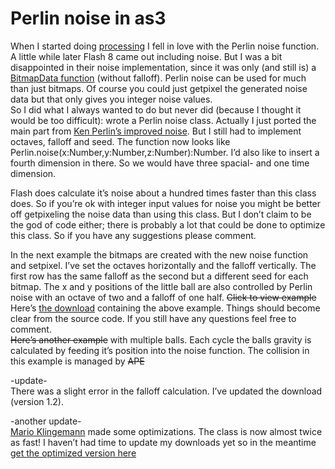 <!--
  id: 305
  date: 2007-10-04
  modified: 2020-06-01
  slug: perlin-noise-in-as3
  type: post
  excerpt: <p>When I started doing processing I fell in love with the Perlin noise function. A little while later Flash 8 came out including noise. But I was a bit disappointed in their noise implementation, since it was only (and still is) a BitmapData function (without falloff). Perlin noise can be used for much than just [&hellip;]</p>
  categories: Flash, ActionScript
  tags: APE, Mario Klingemann
  metaKeyword: perlin noise
  metaTitle: Perlin noise in as3
  inCv: 
  inPortfolio: 
  dateFrom: 
  dateTo: 
-->

# Perlin noise in as3

When I started doing [processing](http://processing.org/) I fell in love with the Perlin noise function. A little while later Flash 8 came out including noise. But I was a bit disappointed in their noise implementation, since it was only (and still is) a [BitmapData function](http://livedocs.adobe.com/flash/9.0/ActionScriptLangRefV3/flash/display/BitmapData.html#noise()) (without falloff). Perlin noise can be used for much than just bitmaps. Of course you could just getpixel the generated noise data but that only gives you integer noise values.  
So I did what I always wanted to do but never did (because I thought it would be too difficult): wrote a Perlin noise class. Actually I just ported the main part from [Ken Perlin’s improved noise](http://mrl.nyu.edu/~perlin/noise/). But I still had to implement octaves, falloff and seed. The function now looks like Perlin.noise(x:Number,y:Number,z:Number):Number. I’d also like to insert a fourth dimension in there. So we would have three spacial- and one time dimension.

Flash does calculate it’s noise about a hundred times faster than this class does. So if you’re ok with integer input values for noise you might be better off getpixeling the noise data than using this class. But I don’t claim to be the god of code either; there is probably a lot that could be done to optimize this class. So if you have any suggestions please comment.

In the next example the bitmaps are created with the new noise function and setpixel. I’ve set the octaves horizontally and the falloff vertically. The first row has the same falloff as the second but a different seed for each bitmap. The x and y positions of the little ball are also controlled by Perlin noise with an octave of two and a falloff of one half. <del>Click to view example</del> 
Here’s [the download](https://res.cloudinary.com/dn1rmdjs5/image/upload/v1566568756/rv/perlinnoise.zip) containing the above example. Things should become clear from the source code. If you still have any questions feel free to comment.  
<del>Here’s another example</del> with multiple balls. Each cycle the balls gravity is calculated by feeding it’s position into the noise function. The collision in this example is managed by <del data-href="http://www.cove.org/ape/">APE</del>

-update-  
There was a slight error in the falloff calculation. I’ve updated the download (version 1.2).

-another update-  
[Mario Klingemann](http://www.quasimondo.com/archives/000672.php) made some optimizations. The class is now almost twice as fast! I haven’t had time to update my downloads yet so in the meantime [get the optimized version here](http://www.quasimondo.com/archives/000672.php)
